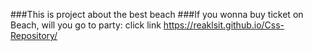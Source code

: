 ###This is project about the best beach 
###If you wonna buy ticket on Beach, will you go to party: 
click link https://reaklsit.github.io/Css-Repository/
